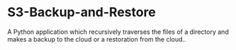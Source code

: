 # S3-Backup-and-Restore
A Python application which recursively traverses the files of a directory and makes a backup to the cloud or a restoration from the cloud..
